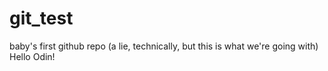 # git_test
baby's first github repo (a lie, technically, but this is what we're going with)
Hello Odin!